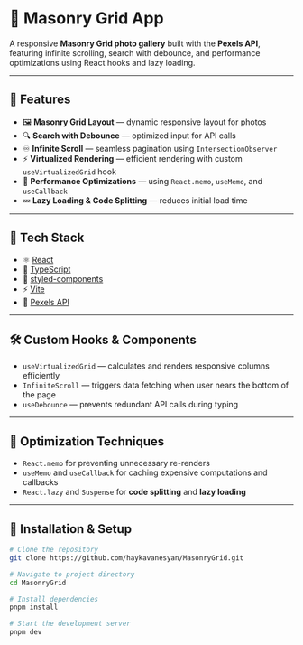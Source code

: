 # 🧱 Masonry Grid App

A responsive **Masonry Grid photo gallery** built with the **Pexels API**, featuring infinite scrolling, search with debounce, and performance optimizations using React hooks and lazy loading.

---

## 🚀 Features

- 🖼️ **Masonry Grid Layout** — dynamic responsive layout for photos  
- 🔍 **Search with Debounce** — optimized input for API calls  
- ♾️ **Infinite Scroll** — seamless pagination using `IntersectionObserver`  
- ⚡ **Virtualized Rendering** — efficient rendering with custom `useVirtualizedGrid` hook  
- 🧠 **Performance Optimizations** — using `React.memo`, `useMemo`, and `useCallback`  
- 💤 **Lazy Loading & Code Splitting** — reduces initial load time

---

## 🧩 Tech Stack

- ⚛️ [React](https://react.dev/)  
- 🔷 [TypeScript](https://www.typescriptlang.org/)  
- 🎨 [styled-components](https://styled-components.com/)  
- ⚡ [Vite](https://vitejs.dev/)  
- 📸 [Pexels API](https://www.pexels.com/api/)

---

## 🛠️ Custom Hooks & Components

- `useVirtualizedGrid` — calculates and renders responsive columns efficiently  
- `InfiniteScroll` — triggers data fetching when user nears the bottom of the page  
- `useDebounce` — prevents redundant API calls during typing  

---

## 🧠 Optimization Techniques

- `React.memo` for preventing unnecessary re-renders  
- `useMemo` and `useCallback` for caching expensive computations and callbacks  
- `React.lazy` and `Suspense` for **code splitting** and **lazy loading**

---

## 🧾 Installation & Setup

```bash
# Clone the repository
git clone https://github.com/haykavanesyan/MasonryGrid.git

# Navigate to project directory
cd MasonryGrid

# Install dependencies
pnpm install

# Start the development server
pnpm dev
